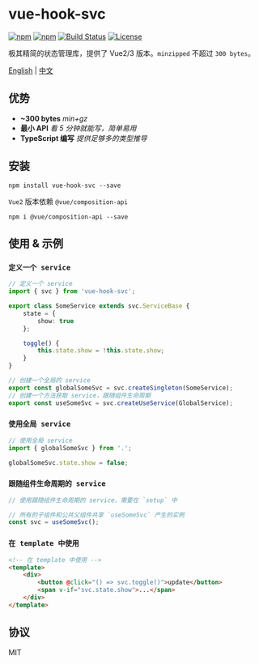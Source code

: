 # vue-hook-svc

[![npm][vue-hook-svc-icon]][vue-hook-svc-npm]
[![npm][vue-hook-svc-bundle]][vue-hook-svc-npm]
[![Build Status](https://img.shields.io/github/workflow/status/shalldie/hook-service/ci?label=build&logo=github&style=flat-square)](https://github.com/shalldie/hook-service/actions)
[![License](https://img.shields.io/npm/l/vue-hook-svc?logo=github&style=flat-square)](https://github.com/shalldie/hook-service)

极其精简的状态管理库，提供了 Vue2/3 版本。`minzipped` 不超过 `300 bytes`。

[English](./README.md) | [中文](./README.zh-CN.md)

## 优势

-   **~300 bytes** _min+gz_
-   **最小 API** _看 5 分钟就能写，简单易用_
-   **TypeScript 编写** _提供足够多的类型推导_

## 安装

    npm install vue-hook-svc --save

`Vue2` 版本依赖 `@vue/composition-api`

    npm i @vue/composition-api --save

## 使用 & 示例

### `定义一个 service`

```ts
// 定义一个 service
import { svc } from 'vue-hook-svc';

export class SomeService extends svc.ServiceBase {
    state = {
        show: true
    };

    toggle() {
        this.state.show = !this.state.show;
    }
}

// 创建一个全局的 service
export const globalSomeSvc = svc.createSingleton(SomeService);
// 创建一个方法获取 service，跟随组件生命周期
export const useSomeSvc = svc.createUseService(GlobalService);
```

### `使用全局 service`

```ts
// 使用全局 service
import { globalSomeSvc } from '.';

globalSomeSvc.state.show = false;
```

### `跟随组件生命周期的 service`

```ts
// 使用跟随组件生命周期的 service，需要在 `setup` 中

// 所有的子组件和公共父组件共享 `useSomeSvc` 产生的实例
const svc = useSomeSvc();
```

### `在 template 中使用`

```html
<!-- 在 template 中使用 -->
<template>
    <div>
        <button @click="() => svc.toggle()">update</button>
        <span v-if="svc.state.show">...</span>
    </div>
</template>
```

## 协议

MIT

<!-- vue-hook-svc -->

[vue-hook-svc-icon]: https://img.shields.io/npm/v/vue-hook-svc.svg?logo=npm&style=flat-square
[vue-hook-svc-npm]: https://www.npmjs.com/package/vue-hook-svc
[vue-hook-svc-bundle]: https://img.shields.io/bundlephobia/minzip/vue-hook-svc?logo=npm&style=flat-square
